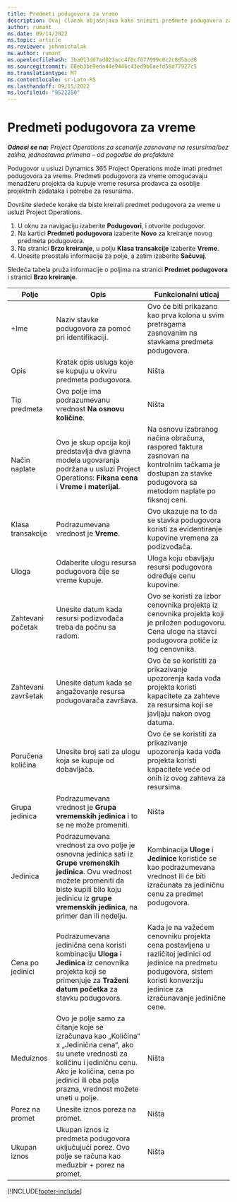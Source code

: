 ```yaml
---
title: Predmeti podugovora za vreme
description: Ovaj članak objašnjava kako snimiti predmete podugovora za vreme i evidentirati kupovinu vremena od prodavaca.
author: rumant
ms.date: 09/14/2022
ms.topic: article
ms.reviewer: johnmichalak
ms.author: rumant
ms.openlocfilehash: 3ba013dd7ad023acc4f0cf077099c8c2c8d5bcd8
ms.sourcegitcommit: 08eb3be9eda44e9446c43ed9b6aefd58d77927c5
ms.translationtype: MT
ms.contentlocale: sr-Latn-RS
ms.lasthandoff: 09/15/2022
ms.locfileid: "9522250"
---
```

# <a name="subcontract-lines-for-time"></a>Predmeti podugovora za vreme

_**Odnosi se na:** Project Operations za scenarije zasnovane na resursima/bez zaliha, jednostavna primena – od pogodbe do profakture_

Podugovor u usluzi Dynamics 365 Project Operations može imati predmet podugovora za vreme. Predmeti podugovora za vreme omogućavaju menadžeru projekta da kupuje vreme resursa prodavca za osoblje projektnih zadataka i potrebe za resursima.

Dovršite sledeće korake da biste kreirali predmet podugovora za vreme u usluzi Project Operations.

1. U oknu za navigaciju izaberite **Podugovori**, i otvorite podugovor.
2. Na kartici **Predmeti podugovora** izaberite **Novo** za kreiranje novog predmeta podugovora.
3. Na stranici **Brzo kreiranje**, u polju **Klasa transakcije** izaberite **Vreme**.
4. Unesite preostale informacije za polje, a zatim izaberite **Sačuvaj**.

  Sledeća tabela pruža informacije o poljima na stranici **Predmet podugovora** i stranici **Brzo kreiranje**.

| **Polje** | **Opis** | **Funkcionalni uticaj** |
| --- | --- | --- |
| +Ime | Naziv stavke podugovora za pomoć pri identifikaciji. | Ovo će biti prikazano kao prva kolona u svim pretragama zasnovanim na stavkama predmeta podugovora. |
| Opis | Kratak opis usluga koje se kupuju u okviru predmeta podugovora. |Ništa |
| Tip predmeta |   Ovo polje ima podrazumevanu vrednost **Na osnovu količine**.| Ništa |
| Način naplate | Ovo je skup opcija koji predstavlja dva glavna modela ugovaranja podržana u usluzi Project Operations: **Fiksna cena** i **Vreme i materijal**. | Na osnovu izabranog načina obračuna, raspored faktura zasnovan na kontrolnim tačkama je dostupan za stavke podugovora sa metodom naplate po fiksnoj ceni. |
| Klasa transakcije | Podrazumevana vrednost je **Vreme**. | Ovo ukazuje na to da se stavka podugovora koristi za evidentiranje kupovine vremena za podizvođača. |
| Uloga | Odaberite ulogu resursa podugovora čije se vreme kupuje. | Uloga koju obavljaju resursi podugovora određuje cenu kupovine. |
| Zahtevani početak | Unesite datum kada resursi podizvođača treba da počnu sa radom. | Ovo se koristi za izbor cenovnika projekta iz cenovnika projekta koji je priložen podugovoru. Cena uloge na stavci podugovora potiče iz tog cenovnika. |
| Zahtevani završetak | Unesite datum kada se angažovanje resursa podugovarača završava. | Ovo će se koristiti za prikazivanje upozorenja kada vođa projekta koristi kapacitete za zahteve za resursima koji se javljaju nakon ovog datuma. |
| Poručena količina | Unesite broj sati za ulogu koja se kupuje od dobavljača. | Ovo će se koristiti za prikazivanje upozorenja kada vođa projekta koristi kapacitete veće od onih iz ovog zahteva za resursima. |
| Grupa jedinica | Podrazumevana vrednost je **Grupa vremenskih jedinica** i to se ne može promeniti. | Ništa|
| Jedinica | Podrazumevana vrednost za ovo polje je osnovna jedinica sati iz **Grupe vremenskih jedinica**. Ovu vrednost možete promeniti da biste kupili bilo koju jedinicu iz **grupe vremenskih jedinica**, na primer dan ili nedelju. | Kombinacija **Uloge** i **Jedinice** koristiće se kao podrazumevana vrednost ili će biti izračunata za jediničnu cenu za predmet podugovora. |
| Cena po jedinici | Podrazumevana jedinična cena koristi kombinaciju **Uloga** i **Jedinica** iz cenovnika projekta koji se primenjuje za **Traženi datum početka** za stavku podugovora. | Kada je na važećem cenovniku projekta cena postavljena u različitoj jedinici od jedinice na predmetu podugovora, sistem koristi konverziju jedinice za izračunavanje jedinične cene. |
| Međuiznos |    Ovo je polje samo za čitanje koje se izračunava kao „Količina“ x „Jedinična cena“, ako su unete vrednosti za količinu i jediničnu cenu. Ako je količina, cena po jedinici ili oba polja prazna, vrednost možete uneti u polje. | Ništa|
| Porez na promet |   Unesite iznos poreza na promet. |Ništa |
| Ukupan iznos | Ukupan iznos iz predmeta podugovora uključujući porez. Ovo polje se računa kao međuzbir + porez na promet.|Ništa |

[!INCLUDE[footer-include](../../includes/footer-banner.md)]
